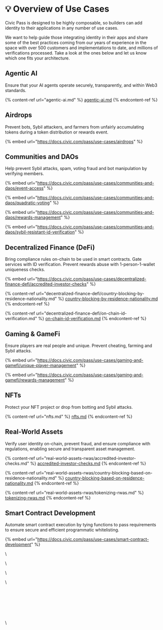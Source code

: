 # 💡 Overview of Use Cases

Civic Pass is designed to be highly composable, so builders can add identity to their applications in any number of use cases.&#x20;

We want to help guide those integrating identity in their apps and share some of the best practices coming from our years of experience in the space with over 500 customers and implementations to date, and millions of verifications processed. Take a look at the ones below and let us know which one fits your architecture.

## **Agentic AI**

Ensure that your AI agents operate securely, transparently, and within Web3 standards.

{% content-ref url="agentic-ai.md" %}
[agentic-ai.md](agentic-ai.md)
{% endcontent-ref %}

## **Airdrops**

Prevent bots, Sybil attackers, and farmers from unfairly accumulating tokens during a token distribution or rewards event.

{% embed url="https://docs.civic.com/pass/use-cases/airdrops" %}

## **Communities and DAOs**

Help prevent Sybil attacks, spam, voting fraud and bot manipulation by verifying members.&#x20;

{% embed url="https://docs.civic.com/pass/use-cases/communities-and-daos/event-access" %}

{% embed url="https://docs.civic.com/pass/use-cases/communities-and-daos/quadratic-voting" %}

{% embed url="https://docs.civic.com/pass/use-cases/communities-and-daos/rewards-management" %}

{% embed url="https://docs.civic.com/pass/use-cases/communities-and-daos/sybil-resistant-id-verification" %}

## **Decentralized Finance (DeFi)**

Bring compliance rules on-chain to be used in smart contracts. Gate services with ID verification. Prevent rewards abuse with 1-person-1-wallet uniqueness checks.

{% embed url="https://docs.civic.com/pass/use-cases/decentralized-finance-defi/accredited-investor-checks" %}

{% content-ref url="decentralized-finance-defi/country-blocking-by-residence-nationality.md" %}
[country-blocking-by-residence-nationality.md](decentralized-finance-defi/country-blocking-by-residence-nationality.md)
{% endcontent-ref %}

{% content-ref url="decentralized-finance-defi/on-chain-id-verification.md" %}
[on-chain-id-verification.md](decentralized-finance-defi/on-chain-id-verification.md)
{% endcontent-ref %}

## **Gaming & GameFi**

Ensure players are real people and unique. Prevent cheating, farming and Sybil attacks.&#x20;

{% embed url="https://docs.civic.com/pass/use-cases/gaming-and-gamefi/unique-player-management" %}

{% embed url="https://docs.civic.com/pass/use-cases/gaming-and-gamefi/rewards-management" %}

## **NFTs**

Protect your NFT project or drop from botting and Sybil attacks.

{% content-ref url="nfts.md" %}
[nfts.md](nfts.md)
{% endcontent-ref %}

## **Real-World Assets**

Verify user identity on-chain, prevent fraud, and ensure compliance with regulations, enabling secure and transparent asset management.&#x20;

{% content-ref url="real-world-assets-rwas/accredited-investor-checks.md" %}
[accredited-investor-checks.md](real-world-assets-rwas/accredited-investor-checks.md)
{% endcontent-ref %}

{% content-ref url="real-world-assets-rwas/country-blocking-based-on-residence-nationality.md" %}
[country-blocking-based-on-residence-nationality.md](real-world-assets-rwas/country-blocking-based-on-residence-nationality.md)
{% endcontent-ref %}

{% content-ref url="real-world-assets-rwas/tokenizing-rwas.md" %}
[tokenizing-rwas.md](real-world-assets-rwas/tokenizing-rwas.md)
{% endcontent-ref %}



## **Smart Contract Development**

Automate smart contract execution by tying functions to pass requirements to ensure secure and efficient programmatic whitelisting.

{% embed url="https://docs.civic.com/pass/use-cases/smart-contract-development" %}















\




\




\




\


\
\
\
\
\
\
\
